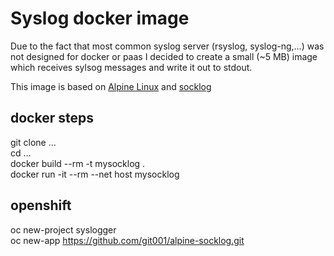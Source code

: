 # Syslog docker image

Due to the fact that most common syslog server (rsyslog, syslog-ng,...) was not designed for docker or paas I decided to create a small (~5 MB) image which receives sylsog messages and write it out to stdout.

This image is based on [Alpine Linux][ac11addb] and [socklog][022939b2]

  [ac11addb]: https://www.alpinelinux.org/ "Alpine Linux"
  [022939b2]: http://smarden.org/socklog/socklog.8.html "socklog"

## docker steps

git clone ...  
cd ...  
docker build --rm -t mysocklog .  
docker run -it --rm --net host mysocklog  

## openshift

oc new-project syslogger  
oc new-app https://github.com/git001/alpine-socklog.git  
